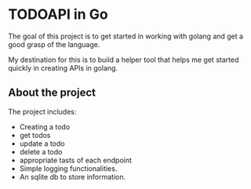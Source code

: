 # TODOAPI in Go

The goal of this project is to get started in working with golang and get a good grasp of the language.

My destination for this is to build a helper tool that helps me get started quickly in creating APIs in golang.

## About the project
The project includes:
- Creating a todo
- get todos
- update a todo
- delete a todo
- appropriate tasts of each endpoint
- Simple logging functionalities.
- An sqlite db to store information.